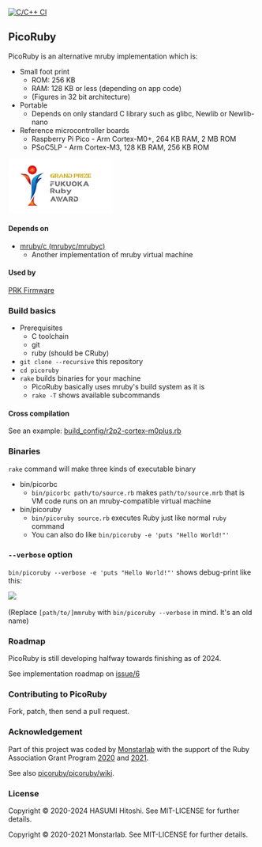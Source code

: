 [![C/C++ CI](https://github.com/picoruby/picoruby/actions/workflows/c-cpp.yml/badge.svg)](https://github.com/picoruby/picoruby/actions/workflows/c-cpp.yml)

## PicoRuby

PicoRuby is an alternative mruby implementation which is:

- Small foot print
  - ROM: 256 KB
  - RAM: 128 KB or less (depending on app code)
  - (Figures in 32 bit architecture)
- Portable
  - Depends on only standard C library such as glibc, Newlib or Newlib-nano
- Reference microcontroller boards
  - Raspberry Pi Pico - Arm Cortex-M0+, 264 KB RAM, 2 MB ROM
  - PSoC5LP - Arm Cortex-M3, 128 KB RAM, 256 KB ROM

<img src="docs/logos/fukuokarubyaward.png" width="212">

#### Depends on

- [mruby/c (mrubyc/mrubyc)](https://github.com/mrubyc/mrubyc)
  - Another implementation of mruby virtual machine

#### Used by

[PRK Firmware](https://github.com/picoruby/prk_firmware)

### Build basics

- Prerequisites
  - C toolchain
  - git
  - ruby (should be CRuby)
- `git clone --recursive` this repository
- `cd picoruby`
- `rake` builds binaries for your machine
  - PicoRuby basically uses mruby's build system as it is
  - `rake -T` shows available subcommands

#### Cross compilation

See an example: [build_config/r2p2-cortex-m0plus.rb](https://github.com/picoruby/picoruby/blob/master/build_config/r2p2-cortex-m0plus.rb)

### Binaries

`rake` command will make three kinds of executable binary

- bin/picorbc
  - `bin/picorbc path/to/source.rb` makes `path/to/source.mrb` that is VM code runs on an mruby-compatible virtual machine
- bin/picoruby
  - `bin/picoruby source.rb` executes Ruby just like normal `ruby` command
  - You can also do like `bin/picoruby -e 'puts "Hello World!"'`

### `--verbose` option

`bin/picoruby --verbose -e 'puts "Hello World!"'` shows debug-print like this:

![](https://raw.githubusercontent.com/picoruby/picoruby/master/docs/images/debug-print.png)

(Replace `[path/to/]mmruby` with `bin/picoruby --verbose` in mind. It's an old name)

### Roadmap

PicoRuby is still developing halfway towards finishing as of 2024.

See implementation roadmap on [issue/6](https://github.com/picoruby/picoruby/issues/6)

### Contributing to PicoRuby

Fork, patch, then send a pull request.

### Acknowledgement

Part of this project was coded by [Monstarlab](https://monstar-lab.com/) with the support of
the Ruby Association Grant Program
[2020](https://www.ruby.or.jp/en/news/20201022)
and
[2021](https://www.ruby.or.jp/en/news/20211025).

See also [picoruby/picoruby/wiki](https://github.com/picoruby/picoruby/wiki).

### License

Copyright © 2020-2024 HASUMI Hitoshi. See MIT-LICENSE for further details.

Copyright © 2020-2021 Monstarlab. See MIT-LICENSE for further details.
